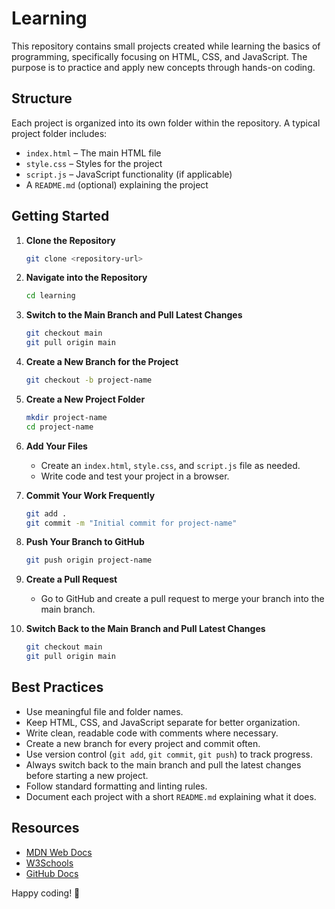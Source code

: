 # Learning

This repository contains small projects created while learning the basics of programming, specifically focusing on HTML, CSS, and JavaScript. The purpose is to practice and apply new concepts through hands-on coding.

## Structure
Each project is organized into its own folder within the repository. A typical project folder includes:
- `index.html` – The main HTML file
- `style.css` – Styles for the project
- `script.js` – JavaScript functionality (if applicable)
- A `README.md` (optional) explaining the project

## Getting Started
1. **Clone the Repository**
   ```sh
   git clone <repository-url>
   ```
2. **Navigate into the Repository**
   ```sh
   cd learning
   ```
3. **Switch to the Main Branch and Pull Latest Changes**
   ```sh
   git checkout main
   git pull origin main
   ```
4. **Create a New Branch for the Project**
   ```sh
   git checkout -b project-name
   ```
5. **Create a New Project Folder**
   ```sh
   mkdir project-name
   cd project-name
   ```
6. **Add Your Files**
   - Create an `index.html`, `style.css`, and `script.js` file as needed.
   - Write code and test your project in a browser.

7. **Commit Your Work Frequently**
   ```sh
   git add .
   git commit -m "Initial commit for project-name"
   ```
8. **Push Your Branch to GitHub**
   ```sh
   git push origin project-name
   ```
9. **Create a Pull Request**
   - Go to GitHub and create a pull request to merge your branch into the main branch.

10. **Switch Back to the Main Branch and Pull Latest Changes**
    ```sh
    git checkout main
    git pull origin main
    ```

## Best Practices
- Use meaningful file and folder names.
- Keep HTML, CSS, and JavaScript separate for better organization.
- Write clean, readable code with comments where necessary.
- Create a new branch for every project and commit often.
- Use version control (`git add`, `git commit`, `git push`) to track progress.
- Always switch back to the main branch and pull the latest changes before starting a new project.
- Follow standard formatting and linting rules.
- Document each project with a short `README.md` explaining what it does.

## Resources
- [MDN Web Docs](https://developer.mozilla.org/)
- [W3Schools](https://www.w3schools.com/)
- [GitHub Docs](https://docs.github.com/)

Happy coding! 🚀
